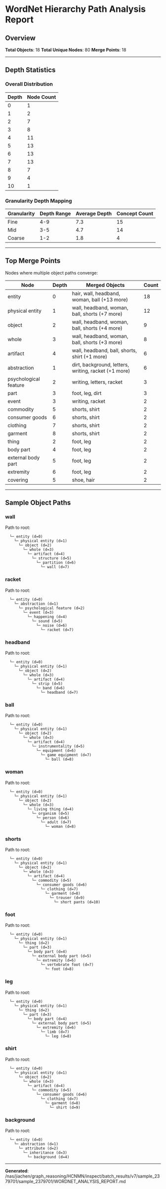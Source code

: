 # WordNet Hierarchy Path Analysis Report

## Overview

**Total Objects**: 18
**Total Unique Nodes**: 80
**Merge Points**: 18

---

## Depth Statistics

### Overall Distribution

| Depth | Node Count |
|-------|------------|
| 0 | 1 |
| 1 | 2 |
| 2 | 7 |
| 3 | 8 |
| 4 | 11 |
| 5 | 13 |
| 6 | 13 |
| 7 | 13 |
| 8 | 7 |
| 9 | 4 |
| 10 | 1 |

### Granularity Depth Mapping


| Granularity | Depth Range | Average Depth | Concept Count |
|-------------|-------------|---------------|---------------|
| Fine | 4-9 | 7.3 | 15 |
| Mid | 3-5 | 4.7 | 14 |
| Coarse | 1-2 | 1.8 | 4 |

---

## Top Merge Points

Nodes where multiple object paths converge:

| Node | Depth | Merged Objects | Count |
|------|-------|----------------|-------|
| entity | 0 | hair, wall, headband, woman, ball (+13 more) | 18 |
| physical entity | 1 | wall, headband, woman, ball, shorts (+7 more) | 12 |
| object | 2 | wall, headband, woman, ball, shorts (+4 more) | 9 |
| whole | 3 | wall, headband, woman, ball, shorts (+3 more) | 8 |
| artifact | 4 | wall, headband, ball, shorts, shirt (+1 more) | 6 |
| abstraction | 1 | dirt, background, letters, writing, racket (+1 more) | 6 |
| psychological feature | 2 | writing, letters, racket | 3 |
| part | 3 | foot, leg, dirt | 3 |
| event | 3 | writing, racket | 2 |
| commodity | 5 | shorts, shirt | 2 |
| consumer goods | 6 | shorts, shirt | 2 |
| clothing | 7 | shorts, shirt | 2 |
| garment | 8 | shorts, shirt | 2 |
| thing | 2 | foot, leg | 2 |
| body part | 4 | foot, leg | 2 |
| external body part | 5 | foot, leg | 2 |
| extremity | 6 | foot, leg | 2 |
| covering | 5 | shoe, hair | 2 |

---

## Sample Object Paths


### wall

Path to root:
```
  └─ entity (d=0)
    └─ physical entity (d=1)
      └─ object (d=2)
        └─ whole (d=3)
          └─ artifact (d=4)
            └─ structure (d=5)
              └─ partition (d=6)
                └─ wall (d=7)
```

### racket

Path to root:
```
  └─ entity (d=0)
    └─ abstraction (d=1)
      └─ psychological feature (d=2)
        └─ event (d=3)
          └─ happening (d=4)
            └─ sound (d=5)
              └─ noise (d=6)
                └─ racket (d=7)
```

### headband

Path to root:
```
  └─ entity (d=0)
    └─ physical entity (d=1)
      └─ object (d=2)
        └─ whole (d=3)
          └─ artifact (d=4)
            └─ strip (d=5)
              └─ band (d=6)
                └─ headband (d=7)
```

### ball

Path to root:
```
  └─ entity (d=0)
    └─ physical entity (d=1)
      └─ object (d=2)
        └─ whole (d=3)
          └─ artifact (d=4)
            └─ instrumentality (d=5)
              └─ equipment (d=6)
                └─ game equipment (d=7)
                  └─ ball (d=8)
```

### woman

Path to root:
```
  └─ entity (d=0)
    └─ physical entity (d=1)
      └─ object (d=2)
        └─ whole (d=3)
          └─ living thing (d=4)
            └─ organism (d=5)
              └─ person (d=6)
                └─ adult (d=7)
                  └─ woman (d=8)
```

### shorts

Path to root:
```
  └─ entity (d=0)
    └─ physical entity (d=1)
      └─ object (d=2)
        └─ whole (d=3)
          └─ artifact (d=4)
            └─ commodity (d=5)
              └─ consumer goods (d=6)
                └─ clothing (d=7)
                  └─ garment (d=8)
                    └─ trouser (d=9)
                      └─ short pants (d=10)
```

### foot

Path to root:
```
  └─ entity (d=0)
    └─ physical entity (d=1)
      └─ thing (d=2)
        └─ part (d=3)
          └─ body part (d=4)
            └─ external body part (d=5)
              └─ extremity (d=6)
                └─ vertebrate foot (d=7)
                  └─ foot (d=8)
```

### leg

Path to root:
```
  └─ entity (d=0)
    └─ physical entity (d=1)
      └─ thing (d=2)
        └─ part (d=3)
          └─ body part (d=4)
            └─ external body part (d=5)
              └─ extremity (d=6)
                └─ limb (d=7)
                  └─ leg (d=8)
```

### shirt

Path to root:
```
  └─ entity (d=0)
    └─ physical entity (d=1)
      └─ object (d=2)
        └─ whole (d=3)
          └─ artifact (d=4)
            └─ commodity (d=5)
              └─ consumer goods (d=6)
                └─ clothing (d=7)
                  └─ garment (d=8)
                    └─ shirt (d=9)
```

### background

Path to root:
```
  └─ entity (d=0)
    └─ abstraction (d=1)
      └─ attribute (d=2)
        └─ inheritance (d=3)
          └─ background (d=4)
```

---

**Generated**: /nas/jiachen/graph_reasoning/HCNMN/inspect/batch_results/v7/sample_2379701/sample_2379701/WORDNET_ANALYSIS_REPORT.md
